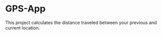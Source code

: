 # GPS-App
This project calculates the distance traveled between your previous and current location.

